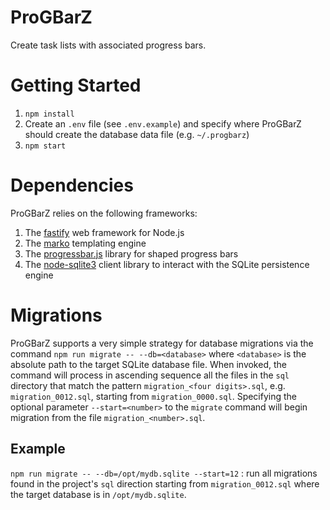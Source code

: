 # ProGBarZ
Create task lists with associated progress bars.

# Getting Started
1. `npm install`
2. Create an `.env` file (see `.env.example`) and specify where ProGBarZ should create the database data file (e.g. `~/.progbarz`)
3. `npm start`

# Dependencies
ProGBarZ relies on the following frameworks:
1. The [fastify](https://www.fastify.io/) web framework for Node.js
2. The [marko](https://markojs.com/) templating engine
3. The [progressbar.js](https://kimmobrunfeldt.github.io/progressbar.js/) library for shaped progress bars
4. The [node-sqlite3](https://github.com/mapbox/node-sqlite3) client library to interact with the SQLite persistence engine

# Migrations
ProGBarZ supports a very simple strategy for database migrations via the command `npm run migrate -- --db=<database>` where `<database>` is the absolute path to the target SQLite database file. 
When invoked, the command will process in ascending sequence all the files in the `sql` directory that match the pattern `migration_<four digits>.sql`, e.g. `migration_0012.sql`, starting from `migration_0000.sql`.
Specifying the optional parameter `--start=<number>` to the `migrate` command will begin migration from the file `migration_<number>.sql`.
## Example
`npm run migrate -- --db=/opt/mydb.sqlite --start=12` : run all migrations found in the project's `sql` direction starting from `migration_0012.sql` where the target database is in `/opt/mydb.sqlite`. 
